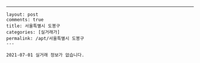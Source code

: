 ---
    layout: post
    comments: true
    title: 서울특별시 도봉구
    categories: [실거래가]
    permalink: /apt/서울특별시 도봉구
    ---

    2021-07-01 실거래 정보가 없습니다.

    